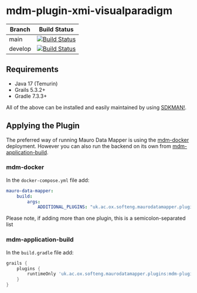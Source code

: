 # mdm-plugin-xmi-visualparadigm

| Branch | Build Status                                                                                                                                                                                                                                                |
| ------ |-------------------------------------------------------------------------------------------------------------------------------------------------------------------------------------------------------------------------------------------------------------|
| main | [![Build Status](https://jenkins.cs.ox.ac.uk/buildStatus/icon?job=Mauro+Data+Mapper+Plugins%2Fmdm-plugin-xmi-visualparadigm%2Fmain)](https://jenkins.cs.ox.ac.uk/blue/organizations/jenkins/Mauro%20Data%20Mapper%20Plugins%2Fmdm-plugin-xmi-visualparadigm/branches) |
| develop | [![Build Status](https://jenkins.cs.ox.ac.uk/buildStatus/icon?job=Mauro+Data+Mapper+Plugins%2Fmdm-plugin-xmi-visualparadigm%2Fdevelop)](https://jenkins.cs.ox.ac.uk/blue/organizations/jenkins/Mauro%20Data%20Mapper%20Plugins%2Fmdm-plugin-xmi-visualparadigm/branches)        |

## Requirements

* Java 17 (Temurin)
* Grails 5.3.2+
* Gradle 7.3.3+

All of the above can be installed and easily maintained by using [SDKMAN!](https://sdkman.io/install).

## Applying the Plugin

The preferred way of running Mauro Data Mapper is using the [mdm-docker](https://github.com/MauroDataMapper/mdm-docker) deployment. However you can
also run the backend on its own from [mdm-application-build](https://github.com/MauroDataMapper/mdm-application-build).

### mdm-docker

In the `docker-compose.yml` file add:

```yml
mauro-data-mapper:
    build:
        args:
            ADDITIONAL_PLUGINS: "uk.ac.ox.softeng.maurodatamapper.plugins:mdm-plugin-xmi-visualparadigm:1.0.0"
```

Please note, if adding more than one plugin, this is a semicolon-separated list

### mdm-application-build

In the `build.gradle` file add:

```groovy
grails {
    plugins {
        runtimeOnly 'uk.ac.ox.softeng.maurodatamapper.plugins:mdm-plugin-xmi-visualparadigm:1.0.0'
    }
}
```
